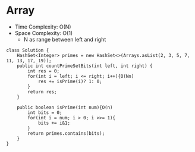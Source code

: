 # Array
* Time Complexity: O(N)
* Space Complexity: O(1)
	* N as range between left and right
```
class Solution {
    HashSet<Integer> primes = new HashSet<>(Arrays.asList(2, 3, 5, 7, 11, 13, 17, 19));
    public int countPrimeSetBits(int left, int right) {
        int res = 0;
        for(int i = left; i <= right; i++){O(Nn)
            res += isPrime(i)? 1: 0;
        }
        return res;
    }

    public boolean isPrime(int num){O(n)
        int bits = 0;
        for(int i = num; i > 0; i >>= 1){
            bits += i&1;
        }
        return primes.contains(bits);
    }
}
```